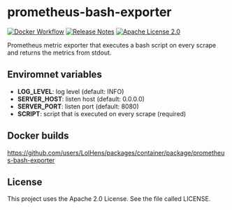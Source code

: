 # prometheus-bash-exporter
[![Docker Workflow](https://github.com/LolHens/prometheus-bash-scraper/workflows/Docker/badge.svg)](https://github.com/LolHens/prometheus-bash-scraper/actions?query=workflow%3ADocker)
[![Release Notes](https://img.shields.io/github/release/LolHens/prometheus-bash-scraper.svg?maxAge=3600)](https://github.com/LolHens/prometheus-bash-scraper/releases/latest)
[![Apache License 2.0](https://img.shields.io/github/license/LolHens/prometheus-bash-scraper.svg?maxAge=3600)](https://www.apache.org/licenses/LICENSE-2.0)

Prometheus metric exporter that executes a bash script on every scrape and returns the metrics from stdout.

## Enviromnet variables
- **LOG_LEVEL**: log level (default: INFO)
- **SERVER_HOST**: listen host (default: 0.0.0.0)
- **SERVER_PORT**: listen port (default: 8080)
- **SCRIPT**: script that is executed on every scrape (required)

## Docker builds
https://github.com/users/LolHens/packages/container/package/prometheus-bash-exporter

## License
This project uses the Apache 2.0 License. See the file called LICENSE.
